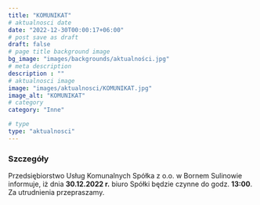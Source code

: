 ```yaml
---
title: "KOMUNIKAT"
# aktualnosci date
date: "2022-12-30T00:00:17+06:00"
# post save as draft
draft: false
# page title background image
bg_image: "images/backgrounds/aktualności.jpg"
# meta description
description : ""
# aktualnosci image
image: "images/aktualnosci/KOMUNIKAT.jpg"
image_alt: "KOMUNIKAT"
# category
category: "Inne"

# type
type: "aktualnosci"
---
```


### Szczegóły

Przedsiębiorstwo Usług Komunalnych Spółka z o.o. w Bornem Sulinowie informuje, iż dnia **30.12.2022 r.**
biuro Spółki będzie czynne do godz. **13:00**.  
Za utrudnienia przepraszamy. 
 
